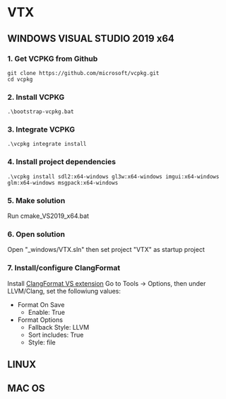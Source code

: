 # VTX
## WINDOWS VISUAL STUDIO 2019 x64

### 1. Get VCPKG from  Github
    git clone https://github.com/microsoft/vcpkg.git
    cd vcpkg
### 2. Install VCPKG
    .\bootstrap-vcpkg.bat
### 3. Integrate VCPKG
    .\vcpkg integrate install
### 4. Install project dependencies
    .\vcpkg install sdl2:x64-windows gl3w:x64-windows imgui:x64-windows glm:x64-windows msgpack:x64-windows
### 5. Make solution
Run cmake_VS2019_x64.bat
### 6. Open solution
Open "_windows/VTX.sln" then set project "VTX" as startup project
### 7. Install/configure ClangFormat
Install [ClangFormat VS extension](https://marketplace.visualstudio.com/items?itemName=LLVMExtensions.ClangFormat)
Go to Tools -> Options, then under LLVM/Clang, set the followiung values:
- Format On Save
	- Enable: True
- Format Options
	- Fallback Style: LLVM
	- Sort includes: True
	- Style: file

## LINUX

## MAC OS


